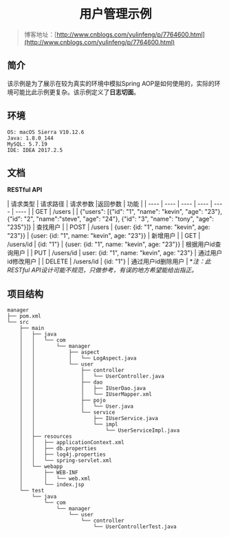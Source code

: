 # <center>用户管理示例</center>
> 博客地址：[http://www.cnblogs.com/yulinfeng/p/7764600.html](http://www.cnblogs.com/yulinfeng/p/7764600.html)

## 简介
该示例是为了展示在较为真实的环境中模拟Spring AOP是如何使用的，实际的环境可能比此示例更复杂。该示例定义了**日志切面**。

## 环境
```
OS: macOS Sierra V10.12.6
Java: 1.8.0_144
MySQL: 5.7.19 
IDE: IDEA 2017.2.5
```
## 文档
**RESTful API**

| 请求类型 | 请求路径 | 请求参数 |返回参数 | 功能 |
| ---- | ---- | ---- | ---- | ---- | ---- |
| GET | /users |  | {"users": [{"id": "1", "name": "kevin", "age": "23"}, {"id": "2", "name":"steve", "age": "24"},	{"id": "3", "name": "tony", "age": "235"}]} | 查找用户 |
| POST | /users | {user: {id: "1", name: "kevin", age: "23"}} | {user: {id: "1", name: "kevin", age: "23"}} | 新增用户 |
| GET | /users/id | {id: "1"} | {user: {id: "1", name: "kevin", age: "23"}} | 根据用户id查询用户 | 
| PUT | /users/id | user: {id: "1", name: "kevin", age: "23"} | 通过用户id修改用户 |
| DELETE | /users/id | {id: "1"} | 通过用户id删除用户 |
**注：此RESTful API设计可能不规范，只做参考，有误的地方希望能给出指正。*

## 项目结构
```
manager
├── pom.xml
└── src
    ├── main
    │   ├── java
    │   │   └── com
    │   │       └── manager
    │   │           ├── aspect
    │   │           │   └── LogAspect.java
    │   │           └── user
    │   │               ├── controller
    │   │               │   └── UserController.java
    │   │               ├── dao
    │   │               │   ├── IUserDao.java
    │   │               │   └── IUserMapper.xml
    │   │               ├── pojo
    │   │               │   └── User.java
    │   │               └── service
    │   │                   ├── IUserService.java
    │   │                   └── impl
    │   │                       └── UserServiceImpl.java
    │   ├── resources
    │   │   ├── applicationContext.xml
    │   │   ├── db.properties
    │   │   ├── log4j.properties
    │   │   └── spring-servlet.xml
    │   └── webapp
    │       ├── WEB-INF
    │       │   └── web.xml
    │       └── index.jsp
    └── test
        └── java
            └── com
                └── manager
                    └── user
                        └── controller
                            └── UserControllerTest.java

``` 
